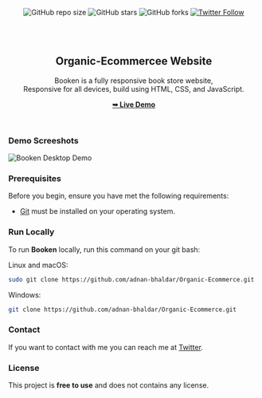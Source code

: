 <div align="center">
  
  ![GitHub repo size](https://img.shields.io/github/repo-size/adnan-bhaldar/Organic-Ecommerce)
  ![GitHub stars](https://img.shields.io/github/stars/adnan-bhaldar/Organic-Ecommerce?style=social)
  ![GitHub forks](https://img.shields.io/github/forks/adnan-bhaldar/Organic-Ecommerce?style=social)
[![Twitter Follow](https://img.shields.io/twitter/follow/Adnan__Bhaldar_?style=social)](https://twitter.com/intent/follow?screen_name=Adnan__Bhaldar)

  <br />
  <br />

  <h2 align="center">Organic-Ecommercee Website</h2>

  Booken is a fully responsive book store website, <br />Responsive for all devices, build using HTML, CSS, and JavaScript.

  <a href="https://adnan-bhaldar.github.io/Organic-Ecommerce/"><strong>➥ Live Demo</strong></a>

</div>

<br />

### Demo Screeshots

![Booken Desktop Demo](./readme-images/desktop.png "Desktop Demo")

### Prerequisites

Before you begin, ensure you have met the following requirements:

* [Git](https://git-scm.com/downloads "Download Git") must be installed on your operating system.

### Run Locally

To run **Booken** locally, run this command on your git bash:

Linux and macOS:

```bash
sudo git clone https://github.com/adnan-bhaldar/Organic-Ecommerce.git
```

Windows:

```bash
git clone https://github.com/adnan-bhaldar/Organic-Ecommerce.git
```

### Contact

If you want to contact with me you can reach me at [Twitter](https://www.twitter.com/Adnan__Bhaldar).

### License

This project is **free to use** and does not contains any license.

